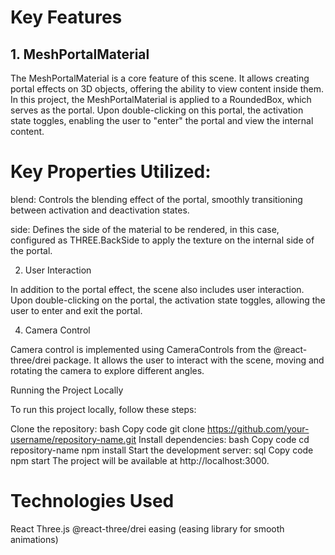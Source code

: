 
# Key Features

## 1. MeshPortalMaterial

The MeshPortalMaterial is a core feature of this scene. It allows creating portal effects on 3D objects, offering the ability to view content inside them. In this project, the MeshPortalMaterial is applied to a RoundedBox, which serves as the portal. Upon double-clicking on this portal, the activation state toggles, enabling the user to "enter" the portal and view the internal content.

# Key Properties Utilized:

blend: Controls the blending effect of the portal, smoothly transitioning between activation and deactivation states.

side: Defines the side of the material to be rendered, in this case, configured as THREE.BackSide to apply the texture on the internal side of the portal.

2. User Interaction

In addition to the portal effect, the scene also includes user interaction. Upon double-clicking on the portal, the activation state toggles, allowing the user to enter and exit the portal.

4. Camera Control
   
Camera control is implemented using CameraControls from the @react-three/drei package. It allows the user to interact with the scene, moving and rotating the camera to explore different angles.

Running the Project Locally

To run this project locally, follow these steps:

Clone the repository:
bash
Copy code
git clone https://github.com/your-username/repository-name.git
Install dependencies:
bash
Copy code
cd repository-name
npm install
Start the development server:
sql
Copy code
npm start
The project will be available at http://localhost:3000.

# Technologies Used
React
Three.js
@react-three/drei
easing (easing library for smooth animations)

